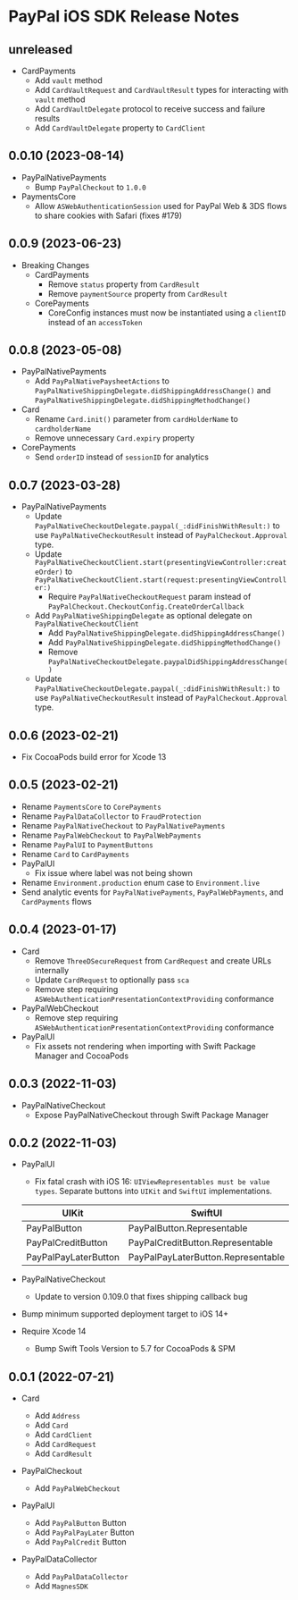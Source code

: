 
# PayPal iOS SDK Release Notes

## unreleased
* CardPayments
  * Add `vault` method 
  * Add `CardVaultRequest` and `CardVaultResult` types for interacting with `vault` method
  * Add `CardVaultDelegate` protocol to receive success and failure results
  * Add `CardVaultDelegate` property to `CardClient`
  
## 0.0.10 (2023-08-14)
* PayPalNativePayments
  * Bump `PayPalCheckout` to `1.0.0`
* PaymentsCore
  * Allow `ASWebAuthenticationSession` used for PayPal Web & 3DS flows to share cookies with Safari (fixes #179)
  
## 0.0.9 (2023-06-23)
* Breaking Changes
  * CardPayments
    * Remove `status` property from `CardResult`
    * Remove `paymentSource` property from `CardResult`
  * CorePayments
    * CoreConfig instances must now be instantiated using a `clientID` instead of an `accessToken`

## 0.0.8 (2023-05-08)
* PayPalNativePayments
  * Add `PayPalNativePaysheetActions` to `PayPalNativeShippingDelegate.didShippingAddressChange()` and `PayPalNativeShippingDelegate.didShippingMethodChange()`
* Card
  * Rename `Card.init()` parameter from `cardHolderName` to `cardholderName`
  * Remove unnecessary `Card.expiry` property
* CorePayments
  * Send `orderID` instead of `sessionID` for analytics

## 0.0.7 (2023-03-28)
* PayPalNativePayments
  * Update `PayPalNativeCheckoutDelegate.paypal(_:didFinishWithResult:)` to use `PayPalNativeCheckoutResult` instead of `PayPalCheckout.Approval` type.
  * Update `PayPalNativeCheckoutClient.start(presentingViewController:createOrder)` to `PayPalNativeCheckoutClient.start(request:presentingViewController:)`
    * Require `PayPalNativeCheckoutRequest` param instead of `PayPalCheckout.CheckoutConfig.CreateOrderCallback`
  * Add `PayPalNativeShippingDelegate` as optional delegate on `PayPalNativeCheckoutClient`
    * Add `PayPalNativeShippingDelegate.didShippingAddressChange()`
    * Add `PayPalNativeShippingDelegate.didShippingMethodChange()`
    * Remove `PayPalNativeCheckoutDelegate.paypalDidShippingAddressChange()`
  * Update `PayPalNativeCheckoutDelegate.paypal(_:didFinishWithResult:)` to use `PayPalNativeCheckoutResult` instead of `PayPalCheckout.Approval` type.

## 0.0.6 (2023-02-21)
* Fix CocoaPods build error for Xcode 13

## 0.0.5 (2023-02-21)
* Rename `PaymentsCore` to `CorePayments`
* Rename `PayPalDataCollector` to `FraudProtection`
* Rename `PayPalNativeCheckout` to `PayPalNativePayments`
* Rename `PayPalWebCheckout` to `PayPalWebPayments`
* Rename `PayPalUI` to `PaymentButtons`
* Rename `Card` to `CardPayments`
* PayPalUI
    * Fix issue where label was not being shown
* Rename `Environment.production` enum case to `Environment.live`
* Send analytic events for `PayPalNativePayments`, `PayPalWebPayments`, and `CardPayments` flows

## 0.0.4 (2023-01-17)
* Card
  * Remove `ThreeDSecureRequest` from `CardRequest` and create URLs internally 
  * Update `CardRequest` to optionally pass `sca`
  * Remove step requiring `ASWebAuthenticationPresentationContextProviding` conformance
* PayPalWebCheckout
  * Remove step requiring `ASWebAuthenticationPresentationContextProviding` conformance
* PayPalUI
  * Fix assets not rendering when importing with Swift Package Manager and CocoaPods

## 0.0.3 (2022-11-03)
* PayPalNativeCheckout
    * Expose PayPalNativeCheckout through Swift Package Manager

## 0.0.2 (2022-11-03)
* PayPalUI
    * Fix fatal crash with iOS 16: `UIViewRepresentables must be value types`. Separate buttons into `UIKit` and `SwiftUI` implementations.
    
    | UIKit      | SwiftUI |
    | ----------- | ----------- |
    | PayPalButton      | PayPalButton.Representable       |
    | PayPalCreditButton   | PayPalCreditButton.Representable        |
    | PayPalPayLaterButton   | PayPalPayLaterButton.Representable        |
    
* PayPalNativeCheckout
    * Update to version 0.109.0 that fixes shipping callback bug
* Bump minimum supported deployment target to iOS 14+
* Require Xcode 14
    * Bump Swift Tools Version to 5.7 for CocoaPods & SPM

## 0.0.1 (2022-07-21)

* Card
  * Add `Address`
  * Add `Card`
  * Add `CardClient`
  * Add `CardRequest`
  * Add `CardResult`
  
* PayPalCheckout
  * Add `PayPalWebCheckout`
  
* PayPalUI
  * Add `PayPalButton` Button
  * Add `PayPalPayLater` Button
  * Add `PayPalCredit` Button

* PayPalDataCollector
  * Add `PayPalDataCollector`
  * Add `MagnesSDK`
